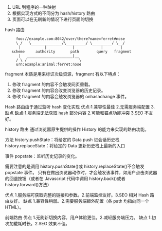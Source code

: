 1. URL 到程序的一种映射
2. 根据实现方式的不同分为 hash/history 路由
3. 页面可以在无刷新的情况下进行页面的切换

hash 路由

```code
     foo://example.com:8042/over/there?name=ferret#nose
     \_/   \______________/\_________/ \_________/ \__/
      |           |            |            |        |
   scheme     authority       path        query   fragment
      |   _____________________|__
     / \ /                        \
     urn:example:animal:ferret:nose
```

fragment 本质是用来标识次级资源，fragment 有以下特点：

1. 修改 fragment 的内容不会触发网页重载。
2. 修改 fragment 的内容会改变浏览器的历史记录。
3. 修改 fragment 的内容会触发浏览器的 onhashchange 事件。

Hash 路由由于通过监听 hash 变化实现
优点:1.兼容性最佳 2.无需服务端配置 3.缺点
缺点:1.服务端无法获取 hash 部分内容 2.可能和锚点功能冲突 3.SEO 不友好。

history 路由
通过浏览器原生提供的操作 History 的能力来实现的路由功能。

方法
history.pushState：将给定的 Data push 进会话历史栈
history.replaceState：将给定的 Data 更新历史栈上最新的入口

事件
popstate：监听历史记录的变化。

需要注意的是调用 history.pushState()或 history.replaceState()不会触发 popstate 事件。
只有在做出浏览器动作时，才会触发该事件，如用户点击浏览器的回退按钮（或者在 Javascript 代码中调用 history.back()或者 history.forward()方法）

优点 1.服务端可获取完整的链接和参数。2.前端监控友好。3.SEO 相对 Hash 路由友好。
缺点 1.兼容性稍弱。2.需要服务端额外配置（各 path 均指向同一个 HTML）。

前端路由
优点 1.无刷新切换内容，用户体验更佳。2.减轻服务端压力。
缺点 1.初次加载耗时长。2.SEO 效果不佳。
